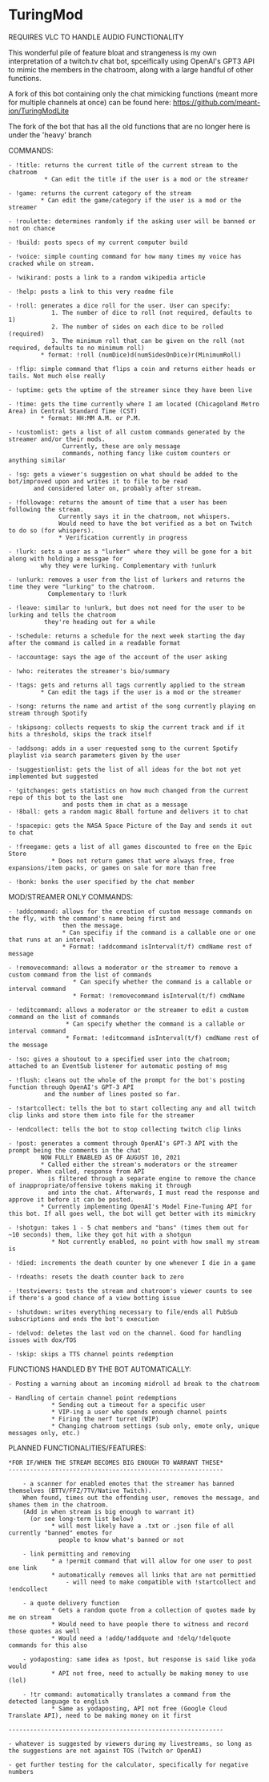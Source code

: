# TuringMod

REQUIRES VLC TO HANDLE AUDIO FUNCTIONALITY

This wonderful pile of feature bloat and strangeness is my own interpretation of a twitch.tv chat bot, spceifically 
using OpenAI's GPT3 API to mimic the members in the chatroom, along with a large handful of other functions.

A fork of this bot containing only the chat mimicking functions (meant more for multiple channels at once) can be
found here: https://github.com/meant-ion/TuringModLite

The fork of the bot that has all the old functions that are no longer here is under the 'heavy' branch

COMMANDS: 

	- !title: returns the current title of the current stream to the chatroom
			  * Can edit the title if the user is a mod or the streamer

	- !game: returns the current category of the stream
			 * Can edit the game/category if the user is a mod or the streamer

	- !roulette: determines randomly if the asking user will be banned or not on chance

	- !build: posts specs of my current computer build

	- !voice: simple counting command for how many times my voice has cracked while on stream. 

	- !wikirand: posts a link to a random wikipedia article

	- !help: posts a link to this very readme file

	- !roll: generates a dice roll for the user. User can specify:
				1. The number of dice to roll (not required, defaults to 1)
				2. The number of sides on each dice to be rolled (required)
				3. The minimum roll that can be given on the roll (not required, defaults to no minimum roll)
			 * format: !roll (numDice)d(numSidesOnDice)r(MinimumRoll)

	- !flip: simple command that flips a coin and returns either heads or tails. Not much else really

	- !uptime: gets the uptime of the streamer since they have been live

	- !time: gets the time currently where I am located (Chicagoland Metro Area) in Central Standard Time (CST)
			 * format: HH:MM A.M. or P.M.

	- !customlist: gets a list of all custom commands generated by the streamer and/or their mods. 
				   Currently, these are only message 
	               commands, nothing fancy like custom counters or anything similar

	- !sg: gets a viewer's suggestion on what should be added to the bot/improved upon and writes it to file to be read
		   and considered later on, probably after stream. 

	- !followage: returns the amount of time that a user has been following the stream. 
				  Currently says it in the chatroom, not whispers. 
				  Would need to have the bot verified as a bot on Twitch to do so (for whispers).
				  * Verification currently in progress

	- !lurk: sets a user as a "lurker" where they will be gone for a bit along with holding a messgae for 
			 why they were lurking. Complementary with !unlurk

	- !unlurk: removes a user from the list of lurkers and returns the time they were "lurking" to the chatroom. 
			   Complementary to !lurk

	- !leave: similar to !unlurk, but does not need for the user to be lurking and tells the chatroom 
			  they're heading out for a while
	
	- !schedule: returns a schedule for the next week starting the day after the command is called in a readable format

	- !accountage: says the age of the account of the user asking

	- !who: reiterates the streamer's bio/summary

	- !tags: gets and returns all tags currently applied to the stream
			 * Can edit the tags if the user is a mod or the streamer

	- !song: returns the name and artist of the song currently playing on stream through Spotify

	- !skipsong: collects requests to skip the current track and if it hits a threshold, skips the track itself

	- !addsong: adds in a user requested song to the current Spotify playlist via search parameters given by the user

	- !suggestionlist: gets the list of all ideas for the bot not yet implemented but suggested

	- !gitchanges: gets statistics on how much changed from the current repo of this bot to the last one 
				   and posts them in chat as a message
	- !8ball: gets a random magic 8ball fortune and delivers it to chat

	- !spacepic: gets the NASA Space Picture of the Day and sends it out to chat

	- !freegame: gets a list of all games discounted to free on the Epic Store
				* Does not return games that were always free, free expansions/item packs, or games on sale for more than free

	- !bonk: bonks the user specified by the chat member


MOD/STREAMER ONLY COMMANDS:

	- !addcommand: allows for the creation of custom message commands on the fly, with the command's name being first and 
				   then the message. 
				   * Can specifiy if the command is a callable one or one that runs at an interval
				   * Format: !addcommand isInterval(t/f) cmdName rest of message

	- !removecommand: allows a moderator or the streamer to remove a custom command from the list of commands
					  * Can specify whether the command is a callable or interval command
					  * Format: !removecommand isInterval(t/f) cmdName

	- !editcommand: allows a moderator or the streamer to edit a custom command on the list of commands
					* Can specify whether the command is a callable or interval command
					* Format: !editcommand isInterval(t/f) cmdName rest of the message

	- !so: gives a shoutout to a specified user into the chatroom; attached to an EventSub listener for automatic posting of msg

	- !flush: cleans out the whole of the prompt for the bot's posting function through OpenAI's GPT-3 API 
	          and the number of lines posted so far.

	- !startcollect: tells the bot to start collecting any and all twitch clip links and store them into file for the streamer

	- !endcollect: tells the bot to stop collecting twitch clip links

	- !post: generates a comment through OpenAI's GPT-3 API with the prompt being the comments in the chat
			 NOW FULLY ENABLED AS OF AUGUST 10, 2021
			 * Called either the stream's moderators or the streamer proper. When called, response from API
			   is filtered through a separate engine to remove the chance of inappropriate/offensive tokens making it through
			   and into the chat. Afterwards, I must read the response and approve it before it can be posted. 
			 * Currently implementing OpenAI's Model Fine-Tuning API for this bot. If all goes well, the bot will get better with its mimickry

	- !shotgun: takes 1 - 5 chat members and "bans" (times them out for ~10 seconds) them, like they got hit with a shotgun
			    * Not currently enabled, no point with how small my stream is

	- !died: increments the death counter by one whenever I die in a game

	- !rdeaths: resets the death counter back to zero 

	- !testviewers: tests the stream and chatroom's viewer counts to see if there's a good chance of a view botting issue

	- !shutdown: writes everything necessary to file/ends all PubSub subscriptions and ends the bot's execution

	- !delvod: deletes the last vod on the channel. Good for handling issues with dox/TOS

	- !skip: skips a TTS channel points redemption

FUNCTIONS HANDLED BY THE BOT AUTOMATICALLY:

	- Posting a warning about an incoming midroll ad break to the chatroom

	- Handling of certain channel point redemptions
				* Sending out a timeout for a specific user
				* VIP-ing a user who spends enough channel points
				* Firing the nerf turret (WIP)
				* Changing chatroom settings (sub only, emote only, unique messages only, etc.)

PLANNED FUNCTIONALITIES/FEATURES:

	*FOR IF/WHEN THE STREAM BECOMES BIG ENOUGH TO WARRANT THESE*
	------------------------------------------------------------

		- a scanner for enabled emotes that the streamer has banned themselves (BTTV/FFZ/7TV/Native Twitch). 
		When found, times out the offending user, removes the message, and shames them in the chatroom. 
		(Add in when stream is big enough to warrant it)
		  (or see long-term list below)
				* will most likely have a .txt or .json file of all currently "banned" emotes for 
				  people to know what's banned or not

		- link permitting and removing
				* a !permit command that will allow for one user to post one link
				* automatically removes all links that are not permittied
					- will need to make compatible with !startcollect and !endcollect

		- a quote delivery function
				* Gets a random quote from a collection of quotes made by me on stream
				* Would need to have people there to witness and record those quotes as well
				* Would need a !addq/!addquote and !delq/!delquote commands for this also

		- yodaposting: same idea as !post, but response is said like yoda would
				* API not free, need to actually be making money to use (lol)

		- !tr command: automatically translates a command from the detected language to english
				* Same as yodaposting, API not free (Google Cloud Translate API), need to be making money on it first

	------------------------------------------------------------

	- whatever is suggested by viewers during my livestreams, so long as the suggestions are not against TOS (Twitch or OpenAI)

	- get further testing for the calculator, specifically for negative numbers